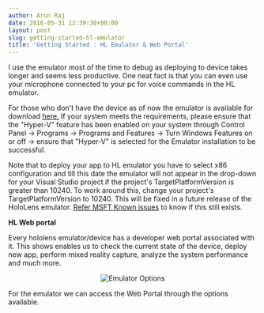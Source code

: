 ```yaml
---
author: Arun Raj
date: 2016-05-31 12:39:30+00:00
layout: post
slug: getting-started-hl-emulator
title: 'Getting Started : HL Emulator & Web Portal'
---
```



I use the emulator most of the time to debug as deploying to device takes longer and seems less productive. One neat fact is that you can even use your microphone connected to your pc for voice commands in the HL emulator.

For those who don't have the device as of now the emulator is available for download [here.](http://go.microsoft.com/fwlink/?LinkID=724053) If your system meets the requirements, please ensure that the "Hyper-V" feature has been enabled on your system through Control Panel -> Programs -> Programs and Features -> Turn Windows Features on or off -> ensure that "Hyper-V" is selected for the Emulator installation to be successful.

 Note that to deploy your app to HL emulator you have to select x86 configuration and till this date the emulator will not appear in the drop-down for your Visual Studio project if the project's TargetPlatformVersion is greater than 10240. To work around this, change your project's TargetPlatformVersion to 10240. This will be fixed in a future release of the HoloLens emulator. [Refer MSFT Known issues](https://developer.microsoft.com/en-us/windows/holographic/known_issues#Emulator) to know if this still exists.

**HL Web portal**

Every hololens emulator/device has a developer web portal associated with it. This shows enables us to check the current state of the device, deploy new app, perform mixed reality capture, analyze the system performance and much more. 
<p align="center">
  <img src="http://arun619.github.io/blog/assets/img/webportal.png" alt="Emulator Options"/>
</p>
For the emulator we can access the Web Portal through the options available.